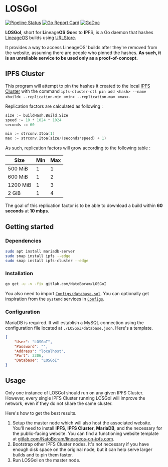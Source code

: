 # LOSGoI

[![Pipeline Status](https://gitlab.com/NatoBoram/LOSGoI/badges/master/pipeline.svg)](https://gitlab.com/NatoBoram/LOSGoI/commits/master)
[![Go Report Card](https://goreportcard.com/badge/gitlab.com/NatoBoram/LOSGoI)](https://goreportcard.com/report/gitlab.com/NatoBoram/LOSGoI)
[![GoDoc](https://godoc.org/gitlab.com/NatoBoram/LOSGoI?status.svg)](https://godoc.org/gitlab.com/NatoBoram/LOSGoI)

**LOSGoI**, short for **L**ineage**OS** **Go**es to **I**PFS, is a Go daemon that hashes [LineageOS](https://download.lineageos.org/) builds using [URLStore](https://github.com/ipfs/go-ipfs/blob/master/docs/experimental-features.md#ipfs-urlstore).

It provides a way to access LineageOS' builds after they're removed from the website, assuming there are people who pinned the hashes. **As such, it is an unreliable service to be used only as a proof-of-concept.**

## IPFS Cluster

This program will attempt to pin the hashes it created to the local [IPFS Cluster](https://github.com/ipfs/ipfs-cluster) with the command `ipfs-cluster-ctl pin add <hash> --name <build> --replication-min <min> --replication-max <max>`.

Replication factors are calculated as following :

```Go
size := buildHash.Build.Size
speed := 10 * 1024 * 1024
seconds := 60

min := strconv.Itoa(1)
max := strconv.Itoa(size/(seconds*speed) + 1)
```

As such, replication factors will grow according to the following table :

| Size     | Min | Max |
| -------- | --- | --- |
|  500 MiB |   1 |   1 |
|  600 MiB |   1 |   2 |
| 1200 MiB |   1 |   3 |
|    2 GiB |   1 |   4 |

The goal of this replication factor is to be able to download a build within **60 seconds** at **10 mbps**.

## Getting started

### Dependencies

```bash
sudo apt install mariadb-server
sudo snap install ipfs --edge
sudo snap install ipfs-cluster --edge
```

### Installation

```bash
go get -u -v -fix gitlab.com/NatoBoram/LOSGoI
```

You also need to import [`Configs/database.sql`](https://gitlab.com/NatoBoram/LOSGoI/blob/master/Configs/database.sql). You can optionally get inspiration from the `systemd` services in [`Configs`](https://gitlab.com/NatoBoram/LOSGoI/tree/master/Configs).

### Configuration

MariaDB is required. It will establish a MySQL connection using the configuration file located at `./LOSGoI/database.json`. Here's a template.

```json
{
	"User": "LOSGoI",
	"Password": "",
	"Address": "localhost",
	"Port": 3306,
	"Database": "LOSGoI"
}
```

## Usage

Only one instance of LOSGoI should run on any given IPFS Cluster. However, every single IPFS Cluster running LOSGoI will improve the network, even if they do not share the same cluster.

Here's how to get the best results.

1. Setup the master node which will also host the associated website. You'll need to install **IPFS**, **IPFS Cluster**, **MariaDB**, and the necessary for the public-facing website. You can find a functioning website template at [gitlab.com/NatoBoram/lineageos-on-ipfs.com](https://gitlab.com/NatoBoram/lineageos-on-ipfs.com).
2. Bootstrap other IPFS Cluster nodes. It's not necessary if you have enough disk space on the original node, but it can help serve larger builds and to pin them faster.
3. Run LOSGoI on the master node.
